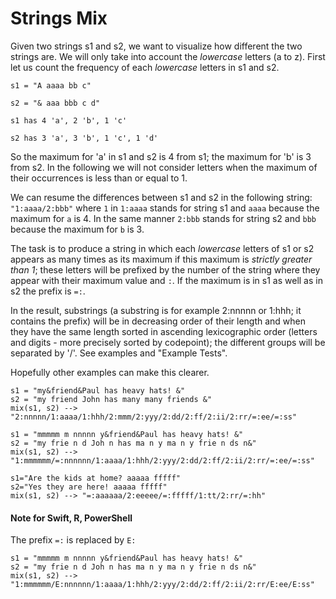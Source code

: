 # Strings Mix
Given two strings s1 and s2, we want to visualize how different the two strings are.
We will only take into account the *lowercase* letters (a to z).
First let us count the frequency of each *lowercase* letters in s1 and s2.

`s1 = "A aaaa bb c"`

`s2 = "& aaa bbb c d"`

`s1 has 4 'a', 2 'b', 1 'c'`

`s2 has 3 'a', 3 'b', 1 'c', 1 'd'`

So the maximum for 'a' in s1 and s2 is 4 from s1; the maximum for 'b' is 3 from s2.
In the following we will not consider letters when the maximum of their occurrences
is less than or equal to 1.

We can resume the differences between s1 and s2 in the following string:
`"1:aaaa/2:bbb"`
where `1` in `1:aaaa` stands for string s1 and `aaaa` because the maximum for `a` is 4.
In the same manner `2:bbb` stands for string s2 and `bbb` because the maximum for `b` is 3.

The task is to produce a string in which each *lowercase* letters of s1 or s2 appears as many times as
its maximum if this maximum is *strictly greater than 1*; these letters will be prefixed by the 
number of the string where they appear with their maximum value and `:`. 
If the maximum is in s1 as well as in s2 the prefix is `=:`.

In the result, substrings (a substring is for example 2:nnnnn or 1:hhh; it contains the prefix) will be in decreasing order of their length and when they have the same length sorted in ascending lexicographic order (letters and digits - more precisely sorted by codepoint); the different groups will be separated by '/'. See examples and "Example Tests".

Hopefully other examples can make this clearer.

```
s1 = "my&friend&Paul has heavy hats! &"
s2 = "my friend John has many many friends &"
mix(s1, s2) --> "2:nnnnn/1:aaaa/1:hhh/2:mmm/2:yyy/2:dd/2:ff/2:ii/2:rr/=:ee/=:ss"

s1 = "mmmmm m nnnnn y&friend&Paul has heavy hats! &"
s2 = "my frie n d Joh n has ma n y ma n y frie n ds n&"
mix(s1, s2) --> "1:mmmmmm/=:nnnnnn/1:aaaa/1:hhh/2:yyy/2:dd/2:ff/2:ii/2:rr/=:ee/=:ss"

s1="Are the kids at home? aaaaa fffff"
s2="Yes they are here! aaaaa fffff"
mix(s1, s2) --> "=:aaaaaa/2:eeeee/=:fffff/1:tt/2:rr/=:hh"
```
#### Note for Swift, R, PowerShell
The prefix `=:` is replaced by `E:`
``` 
s1 = "mmmmm m nnnnn y&friend&Paul has heavy hats! &"
s2 = "my frie n d Joh n has ma n y ma n y frie n ds n&"
mix(s1, s2) --> "1:mmmmmm/E:nnnnnn/1:aaaa/1:hhh/2:yyy/2:dd/2:ff/2:ii/2:rr/E:ee/E:ss"
```
